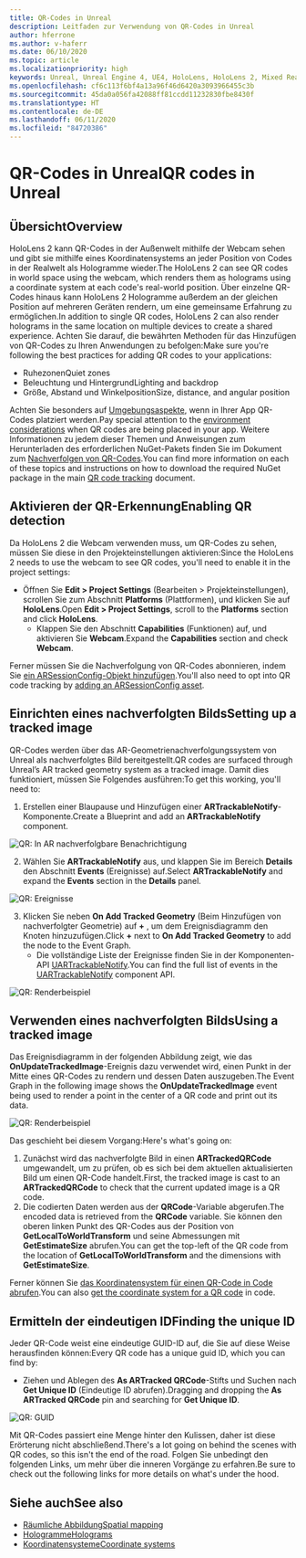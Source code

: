 ```yaml
---
title: QR-Codes in Unreal
description: Leitfaden zur Verwendung von QR-Codes in Unreal
author: hferrone
ms.author: v-haferr
ms.date: 06/10/2020
ms.topic: article
ms.localizationpriority: high
keywords: Unreal, Unreal Engine 4, UE4, HoloLens, HoloLens 2, Mixed Reality, Entwicklung, Features, Dokumentation, Leitfäden, Hologramme, QR-Codes
ms.openlocfilehash: cf6c113f6bf4a13a96f46d6420a3093966455c3b
ms.sourcegitcommit: 45da0a056fa42088ff81ccdd11232830fbe8430f
ms.translationtype: HT
ms.contentlocale: de-DE
ms.lasthandoff: 06/11/2020
ms.locfileid: "84720386"
---
```

# <a name="qr-codes-in-unreal"></a><span data-ttu-id="9e2e0-104">QR-Codes in Unreal</span><span class="sxs-lookup"><span data-stu-id="9e2e0-104">QR codes in Unreal</span></span>

## <a name="overview"></a><span data-ttu-id="9e2e0-105">Übersicht</span><span class="sxs-lookup"><span data-stu-id="9e2e0-105">Overview</span></span>

<span data-ttu-id="9e2e0-106">HoloLens 2 kann QR-Codes in der Außenwelt mithilfe der Webcam sehen und gibt sie mithilfe eines Koordinatensystems an jeder Position von Codes in der Realwelt als Hologramme wieder.</span><span class="sxs-lookup"><span data-stu-id="9e2e0-106">The HoloLens 2 can see QR codes in world space using the webcam, which renders them as holograms using a coordinate system at each code's real-world position.</span></span>  <span data-ttu-id="9e2e0-107">Über einzelne QR-Codes hinaus kann HoloLens 2 Hologramme außerdem an der gleichen Position auf mehreren Geräten rendern, um eine gemeinsame Erfahrung zu ermöglichen.</span><span class="sxs-lookup"><span data-stu-id="9e2e0-107">In addition to single QR codes, HoloLens 2 can also render holograms in the same location on multiple devices to create a shared experience.</span></span> <span data-ttu-id="9e2e0-108">Achten Sie darauf, die bewährten Methoden für das Hinzufügen von QR-Codes zu Ihren Anwendungen zu befolgen:</span><span class="sxs-lookup"><span data-stu-id="9e2e0-108">Make sure you're following the best practices for adding QR codes to your applications:</span></span>

- <span data-ttu-id="9e2e0-109">Ruhezonen</span><span class="sxs-lookup"><span data-stu-id="9e2e0-109">Quiet zones</span></span>
- <span data-ttu-id="9e2e0-110">Beleuchtung und Hintergrund</span><span class="sxs-lookup"><span data-stu-id="9e2e0-110">Lighting and backdrop</span></span>
- <span data-ttu-id="9e2e0-111">Größe, Abstand und Winkelposition</span><span class="sxs-lookup"><span data-stu-id="9e2e0-111">Size, distance, and angular position</span></span>

<span data-ttu-id="9e2e0-112">Achten Sie besonders auf [Umgebungsaspekte](environment-considerations-for-hololens.md), wenn in Ihrer App QR-Codes platziert werden.</span><span class="sxs-lookup"><span data-stu-id="9e2e0-112">Pay special attention to the [environment considerations](environment-considerations-for-hololens.md) when QR codes are being placed in your app.</span></span> <span data-ttu-id="9e2e0-113">Weitere Informationen zu jedem dieser Themen und Anweisungen zum Herunterladen des erforderlichen NuGet-Pakets finden Sie im Dokument zum [Nachverfolgen von QR-Codes](qr-code-tracking.md).</span><span class="sxs-lookup"><span data-stu-id="9e2e0-113">You can find more information on each of these topics and instructions on how to download the required NuGet package in the main [QR code tracking](qr-code-tracking.md) document.</span></span> 

## <a name="enabling-qr-detection"></a><span data-ttu-id="9e2e0-114">Aktivieren der QR-Erkennung</span><span class="sxs-lookup"><span data-stu-id="9e2e0-114">Enabling QR detection</span></span>
<span data-ttu-id="9e2e0-115">Da HoloLens 2 die Webcam verwenden muss, um QR-Codes zu sehen, müssen Sie diese in den Projekteinstellungen aktivieren:</span><span class="sxs-lookup"><span data-stu-id="9e2e0-115">Since the HoloLens 2 needs to use the webcam to see QR codes, you'll need to enable it in the project settings:</span></span>
- <span data-ttu-id="9e2e0-116">Öffnen Sie **Edit > Project Settings** (Bearbeiten > Projekteinstellungen), scrollen Sie zum Abschnitt **Platforms** (Plattformen), und klicken Sie auf **HoloLens**.</span><span class="sxs-lookup"><span data-stu-id="9e2e0-116">Open **Edit > Project Settings**, scroll to the **Platforms** section and click **HoloLens**.</span></span>
    + <span data-ttu-id="9e2e0-117">Klappen Sie den Abschnitt **Capabilities** (Funktionen) auf, und aktivieren Sie **Webcam**.</span><span class="sxs-lookup"><span data-stu-id="9e2e0-117">Expand the **Capabilities** section and check **Webcam**.</span></span>  

<span data-ttu-id="9e2e0-118">Ferner müssen Sie die Nachverfolgung von QR-Codes abonnieren, indem Sie [ein ARSessionConfig-Objekt hinzufügen](https://docs.microsoft.com/windows/mixed-reality/unreal-uxt-ch3#adding-the-session-asset).</span><span class="sxs-lookup"><span data-stu-id="9e2e0-118">You'll also need to opt into QR code tracking by [adding an ARSessionConfig asset](https://docs.microsoft.com/windows/mixed-reality/unreal-uxt-ch3#adding-the-session-asset).</span></span>

## <a name="setting-up-a-tracked-image"></a><span data-ttu-id="9e2e0-119">Einrichten eines nachverfolgten Bilds</span><span class="sxs-lookup"><span data-stu-id="9e2e0-119">Setting up a tracked image</span></span>

<span data-ttu-id="9e2e0-120">QR-Codes werden über das AR-Geometrienachverfolgungssystem von Unreal als nachverfolgtes Bild bereitgestellt.</span><span class="sxs-lookup"><span data-stu-id="9e2e0-120">QR codes are surfaced through Unreal’s AR tracked geometry system as a tracked image.</span></span> <span data-ttu-id="9e2e0-121">Damit dies funktioniert, müssen Sie Folgendes ausführen:</span><span class="sxs-lookup"><span data-stu-id="9e2e0-121">To get this working, you'll need to:</span></span>
1. <span data-ttu-id="9e2e0-122">Erstellen einer Blaupause und Hinzufügen einer **ARTrackableNotify**-Komponente.</span><span class="sxs-lookup"><span data-stu-id="9e2e0-122">Create a Blueprint and add an **ARTrackableNotify** component.</span></span>

![QR: In AR nachverfolgbare Benachrichtigung](images/unreal-spatialmapping-artrackablenotify.PNG)

2. <span data-ttu-id="9e2e0-124">Wählen Sie **ARTrackableNotify** aus, und klappen Sie im Bereich **Details** den Abschnitt **Events** (Ereignisse) auf.</span><span class="sxs-lookup"><span data-stu-id="9e2e0-124">Select **ARTrackableNotify** and expand the **Events** section in the **Details** panel.</span></span> 

![QR: Ereignisse](images/unreal-spatialmapping-events.PNG)

3. <span data-ttu-id="9e2e0-126">Klicken Sie neben **On Add Tracked Geometry** (Beim Hinzufügen von nachverfolgter Geometrie) auf **+** , um dem Ereignisdiagramm den Knoten hinzuzufügen.</span><span class="sxs-lookup"><span data-stu-id="9e2e0-126">Click **+** next to **On Add Tracked Geometry** to add the node to the Event Graph.</span></span>
    - <span data-ttu-id="9e2e0-127">Die vollständige Liste der Ereignisse finden Sie in der Komponenten-API [UARTrackableNotify](https://docs.unrealengine.com/API/Runtime/AugmentedReality/UARTrackableNotifyComponent/index.html).</span><span class="sxs-lookup"><span data-stu-id="9e2e0-127">You can find the full list of events in the [UARTrackableNotify](https://docs.unrealengine.com/API/Runtime/AugmentedReality/UARTrackableNotifyComponent/index.html) component API.</span></span> 

![QR: Renderbeispiel](images/unreal-qr-codes-tracked-geometry.png)

## <a name="using-a-tracked-image"></a><span data-ttu-id="9e2e0-129">Verwenden eines nachverfolgten Bilds</span><span class="sxs-lookup"><span data-stu-id="9e2e0-129">Using a tracked image</span></span>
<span data-ttu-id="9e2e0-130">Das Ereignisdiagramm in der folgenden Abbildung zeigt, wie das **OnUpdateTrackedImage**-Ereignis dazu verwendet wird, einen Punkt in der Mitte eines QR-Codes zu rendern und dessen Daten auszugeben.</span><span class="sxs-lookup"><span data-stu-id="9e2e0-130">The Event Graph in the following image shows the **OnUpdateTrackedImage** event being used to render a point in the center of a QR code and print out its data.</span></span> 

![QR: Renderbeispiel](images/unreal-qr-render.PNG)

<span data-ttu-id="9e2e0-132">Das geschieht bei diesem Vorgang:</span><span class="sxs-lookup"><span data-stu-id="9e2e0-132">Here's what's going on:</span></span>
1. <span data-ttu-id="9e2e0-133">Zunächst wird das nachverfolgte Bild in einen **ARTrackedQRCode** umgewandelt, um zu prüfen, ob es sich bei dem aktuellen aktualisierten Bild um einen QR-Code handelt.</span><span class="sxs-lookup"><span data-stu-id="9e2e0-133">First, the tracked image is cast to an **ARTrackedQRCode** to check that the current updated image is a QR code.</span></span>  
2. <span data-ttu-id="9e2e0-134">Die codierten Daten werden aus der **QRCode**-Variable abgerufen.</span><span class="sxs-lookup"><span data-stu-id="9e2e0-134">The encoded data is retrieved from the **QRCode** variable.</span></span> <span data-ttu-id="9e2e0-135">Sie können den oberen linken Punkt des QR-Codes aus der Position von **GetLocalToWorldTransform** und seine Abmessungen mit **GetEstimateSize** abrufen.</span><span class="sxs-lookup"><span data-stu-id="9e2e0-135">You can get the top-left of the QR code from the location of **GetLocalToWorldTransform** and the dimensions with **GetEstimateSize**.</span></span> 

<span data-ttu-id="9e2e0-136">Ferner können Sie [das Koordinatensystem für einen QR-Code in Code abrufen](https://docs.microsoft.com/windows/mixed-reality/qr-code-tracking#getting-the-coordinate-system-for-a-qr-code).</span><span class="sxs-lookup"><span data-stu-id="9e2e0-136">You can also [get the coordinate system for a QR code](https://docs.microsoft.com/windows/mixed-reality/qr-code-tracking#getting-the-coordinate-system-for-a-qr-code) in code.</span></span>

## <a name="finding-the-unique-id"></a><span data-ttu-id="9e2e0-137">Ermitteln der eindeutigen ID</span><span class="sxs-lookup"><span data-stu-id="9e2e0-137">Finding the unique ID</span></span>
<span data-ttu-id="9e2e0-138">Jeder QR-Code weist eine eindeutige GUID-ID auf, die Sie auf diese Weise herausfinden können:</span><span class="sxs-lookup"><span data-stu-id="9e2e0-138">Every QR code has a unique guid ID, which you can find by:</span></span>
- <span data-ttu-id="9e2e0-139">Ziehen und Ablegen des **As ARTracked QRCode**-Stifts und Suchen nach **Get Unique ID** (Eindeutige ID abrufen).</span><span class="sxs-lookup"><span data-stu-id="9e2e0-139">Dragging and dropping the **As ARTracked QRCode**  pin and searching for **Get Unique ID**.</span></span>

![QR: GUID](images/unreal-qr-guid.PNG)

<span data-ttu-id="9e2e0-141">Mit QR-Codes passiert eine Menge hinter den Kulissen, daher ist diese Erörterung nicht abschließend.</span><span class="sxs-lookup"><span data-stu-id="9e2e0-141">There's a lot going on behind the scenes with QR codes, so this isn't the end of the road.</span></span> <span data-ttu-id="9e2e0-142">Folgen Sie unbedingt den folgenden Links, um mehr über die inneren Vorgänge zu erfahren.</span><span class="sxs-lookup"><span data-stu-id="9e2e0-142">Be sure to check out the following links for more details on what's under the hood.</span></span>

## <a name="see-also"></a><span data-ttu-id="9e2e0-143">Siehe auch</span><span class="sxs-lookup"><span data-stu-id="9e2e0-143">See also</span></span>
* [<span data-ttu-id="9e2e0-144">Räumliche Abbildung</span><span class="sxs-lookup"><span data-stu-id="9e2e0-144">Spatial mapping</span></span>](spatial-mapping.md)
* [<span data-ttu-id="9e2e0-145">Hologramme</span><span class="sxs-lookup"><span data-stu-id="9e2e0-145">Holograms</span></span>](hologram.md)
* [<span data-ttu-id="9e2e0-146">Koordinatensysteme</span><span class="sxs-lookup"><span data-stu-id="9e2e0-146">Coordinate systems</span></span>](coordinate-systems.md)